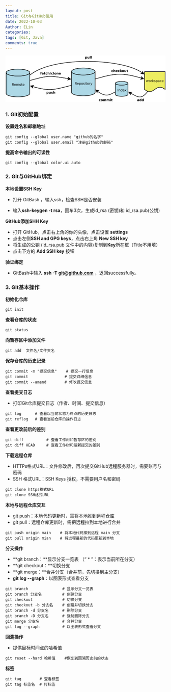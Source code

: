 ```yaml
---
layout: post
title: Git与GitHub使用
date: 2022-10-03
Author: ELin
categories: 
tags: [Git, Java]
comments: true
---
```


![git与github示意图](..\images\git与github示意图.jpg)

### 1. Git初始配置

**设置姓名和邮箱地址**

```shell
git config --global user.name "github的名字"
git config --global user.email "注册github的邮箱"
```

**提高命令输出的可读性**

```shell
git config --global color.ui auto
```

### 2. Git与GitHub绑定

**本地设置SSH Key**

- 打开 GitBash ，输入ssh，检查SSH是否安装

-  输入**ssh-keygen -t rsa**，回车3次，生成id_rsa (密钥)和 id_rsa.pub(公钥)

**GitHub添加SHH Key**

- 打开 GitHub，点击右上角的你的头像，点击设置 **settings**
- 点击左侧**SSH and GPG keys**，点击右上角 **New SSH key**
- 将生成的公钥 (id_rsa.pub 文件中的内容)复制到**Key**所在框（Title不用填）
- 点击下方的 **Add SSH key** 按钮

**验证绑定**

- GitBash中输入 **ssh -T git@github.com** ，返回successfully。

### 3. Git基本操作

**初始化仓库**

```shell
git init
```

**查看仓库的状态**

```shell
git status
```

**向暂存区中添加文件**

```shell
git add  文件名/文件夹名
```

**保存仓库的历史记录**

```shell
git commit -m "提交信息"    # 提交一行信息
git commit                # 提交详细信息
git commit --amend        # 修改提交信息
```

**查看提交日志**

- 打印Git仓库提交日志（作者、时间、提交信息）

```shell
git log      # 查看以当前状态为终点的历史日志
git reflog   # 查看当前仓库的操作日志
```

**查看更改前后的差别**

```shell
git diff          # 查看工作树和暂存区的差别
git diff HEAD     # 查看工作树和最新提交的差别
```

**下载远程仓库**

- HTTPs格式URL：文件修改后，再次提交GitHub远程服务器时，需要账号与密码
- SSH 格式URL：SSH Keys 授权，不需要用户名和密码

```shell
git clone https格式URL
git clone SSH格式URL
```

**本地与远程仓库交互**

- git push：本地代码更新时，需将本地推到远程仓库
- git pull：远程仓库更新时，需把远程拉到本地进行合并

```shell
git push origin main    # 将本地代码推到远程 main 分支
git pull origin mian    # 将远程最新的代码更新到本地
```

**分支操作**

- **git branch：**显示分支一览表  （“ * ”：表示当前所在分支）
- **git checkout：**切换分支
- **git merge：**合并分支（合并前，先切换到主分支）
- **git log --graph**：以图表形式查看分支

```shell
git branch        		 # 显示分支一览表
git branch 分支名         # 创建分支
git checkout             # 切换分支
git checkout -b 分支名    # 创建并切换分支
git branch -d 分支名      # 删除分支
git branch -D 分支名      # 强制删除分支
git merge 分支名          # 合并分支
git log --graph          # 以图表形式查看分支
```

**回溯操作**

- 提供目标时间点的哈希值

```shell
git reset --hard 哈希值    #恢复到回溯历史前的状态
```

**标签**

```shell
git tag        # 查看标签
git tag 标签名  # 打标签
```

